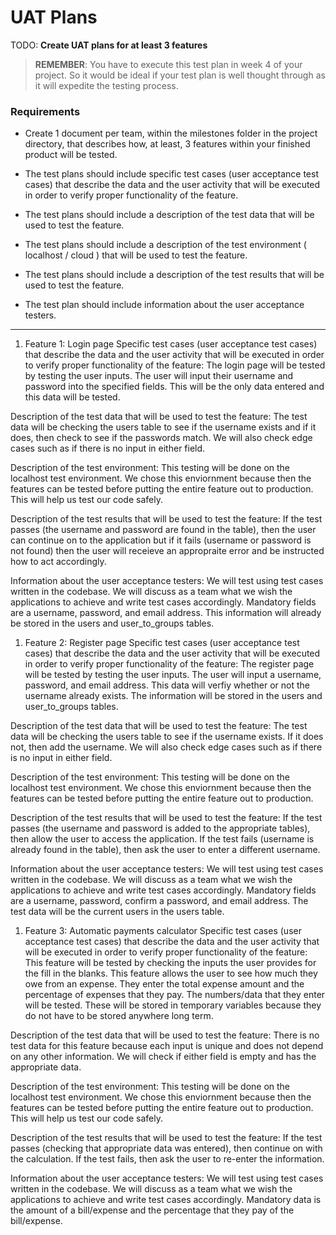 # UAT Plans

TODO: **Create UAT plans for at least 3 features**

> **REMEMBER**: You have to execute this test plan in week 4 of your project. So it would be ideal if your test plan is well thought through as it will expedite the testing process.

### Requirements

- Create 1 document per team, within the milestones folder in the project directory, that describes how, at least, 3 features within your finished product will be tested.

- The test plans should include specific test cases (user acceptance test cases) that describe the data and the user activity that will be executed in order to verify proper functionality of the feature.

- The test plans should include a description of the test data that will be used to test the feature.

- The test plans should include a description of the test environment ( localhost / cloud ) that will be used to test the feature.

- The test plans should include a description of the test results that will be used to test the feature.

- The test plan should include information about the user acceptance testers.

---

1. Feature 1: Login page
Specific test cases (user acceptance test cases) that describe the data and the user activity that will be executed in order to verify proper functionality of the feature:
The login page will be tested by testing the user inputs. The user will input their username and password into the specified fields. This will be the only data entered and this data will be tested.

Description of the test data that will be used to test the feature:
The test data will be checking the users table to see if the username exists and if it does, then check to see if the passwords match. We will also check edge cases such as if there is no input in either field.

Description of the test environment:
This testing will be done on the localhost test environment. We chose this enviornment because then the features can be tested before putting the entire feature out to production. This will help us test our code safely.

Description of the test results that will be used to test the feature:
If the test passes (the username and password are found in the table), then the user can continue on to the application but if it fails (username or password is not found) then the user will receieve an appropraite error and be instructed how to act accordingly.

Information about the user acceptance testers:
We will test using test cases written in the codebase. We will discuss as a team what we wish the applications to achieve and write test cases accordingly. Mandatory fields are a username, password, and email address. This information will already be stored in the users and user_to_groups tables.


1. Feature 2: Register page
Specific test cases (user acceptance test cases) that describe the data and the user activity that will be executed in order to verify proper functionality of the feature:
The register page will be tested by testing the user inputs. The user will input a username, password, and email address. This data will verfiy whether or not the username already exists. The information will be stored in the users and user_to_groups tables.

Description of the test data that will be used to test the feature:
The test data will be checking the users table to see if the username exists. If it does not, then add the username. We will also check edge cases such as if there is no input in either field.

Description of the test environment:
This testing will be done on the localhost test environment. We chose this enviornment because then the features can be tested before putting the entire feature out to production.

Description of the test results that will be used to test the feature:
If the test passes (the username and password is added to the appropriate tables), then allow the user to access the application. If the test fails (username is already found in the table), then ask the user to enter a different username.

Information about the user acceptance testers:
We will test using test cases written in the codebase. We will discuss as a team what we wish the applications to achieve and write test cases accordingly. Mandatory fields are a username, password, confirm a password, and email address. The test data will be the current users in the users table.


1. Feature 3: Automatic payments calculator
Specific test cases (user acceptance test cases) that describe the data and the user activity that will be executed in order to verify proper functionality of the feature:
This feature will be tested by checking the inputs the user provides for the fill in the blanks. This feature allows the user to see how much they owe from an expense. They enter the total expense amount and the percentage of expenses that they pay. The numbers/data that they enter will be tested. These will be stored in temporary variables because they do not have to be stored anywhere long term. 

Description of the test data that will be used to test the feature:
There is no test data for this feature because each input is unique and does not depend on any other information. We will check if either field is empty and has the appropriate data.

Description of the test environment:
This testing will be done on the localhost test environment. We chose this enviornment because then the features can be tested before putting the entire feature out to production. This will help us test our code safely.

Description of the test results that will be used to test the feature:
If the test passes (checking that appropriate data was entered), then continue on with the calculation. If the test fails, then ask the user to re-enter the information.

Information about the user acceptance testers:
We will test using test cases written in the codebase. We will discuss as a team what we wish the applications to achieve and write test cases accordingly. Mandatory data is the amount of a bill/expense and the percentage that they pay of the bill/expense.

